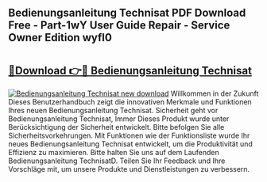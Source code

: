 ## Bedienungsanleitung Technisat PDF Download Free - Part-1wY User Guide Repair - Service Owner Edition wyfI0

# <h2><a href="http://df0hkh.blite.top/?on=Bedienungsanleitung+Technisat">🔗Download 👉🔴 Bedienungsanleitung Technisat</a></h2>

[![Bedienungsanleitung Technisat new download](https://i.imgur.com/lujVjoI.png)](http://df0hkh.blite.top/?on=Bedienungsanleitung+Technisat)
Willkommen in der Zukunft Dieses Benutzerhandbuch zeigt die innovativen Merkmale und Funktionen Ihres neuen Bedienungsanleitung Technisat. Sicherheit geht vor Bedienungsanleitung Technisat, Immer Dieses Produkt wurde unter Berücksichtigung der Sicherheit entwickelt. Bitte befolgen Sie alle Sicherheitsvorkehrungen. Mit Funktionen wie der Funktionsliste wurde Ihr neues Bedienungsanleitung Technisat entwickelt, um die Produktivität und Effizienz zu maximieren. Bitte halten Sie uns auf dem Laufenden Bedienungsanleitung TechnisatD. Teilen Sie Ihr Feedback und Ihre Vorschläge mit, um unsere Produkte und Dienstleistungen zu verbessern.
